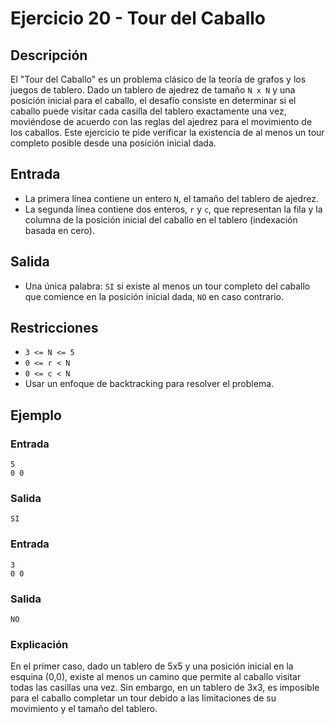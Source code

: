 # Ejercicio 20 - Tour del Caballo

## Descripción

El "Tour del Caballo" es un problema clásico de la teoría de grafos y los juegos de tablero. Dado un tablero de ajedrez de tamaño `N x N` y una posición inicial para el caballo, el desafío consiste en determinar si el caballo puede visitar cada casilla del tablero exactamente una vez, moviéndose de acuerdo con las reglas del ajedrez para el movimiento de los caballos. Este ejercicio te pide verificar la existencia de al menos un tour completo posible desde una posición inicial dada.

## Entrada

- La primera línea contiene un entero `N`, el tamaño del tablero de ajedrez.
- La segunda línea contiene dos enteros, `r` y `c`, que representan la fila y la columna de la posición inicial del caballo en el tablero (indexación basada en cero).

## Salida

- Una única palabra: `SI` si existe al menos un tour completo del caballo que comience en la posición inicial dada, `NO` en caso contrario.

## Restricciones

- `3 <= N <= 5`
- `0 <= r < N`
- `0 <= c < N`
- Usar un enfoque de backtracking para resolver el problema.

## Ejemplo

### Entrada

```
5
0 0
```

### Salida

```
SI
```

### Entrada

```
3
0 0
```

### Salida

```
NO
```

### Explicación

En el primer caso, dado un tablero de 5x5 y una posición inicial en la esquina (0,0), existe al menos un camino que permite al caballo visitar todas las casillas una vez. Sin embargo, en un tablero de 3x3, es imposible para el caballo completar un tour debido a las limitaciones de su movimiento y el tamaño del tablero.